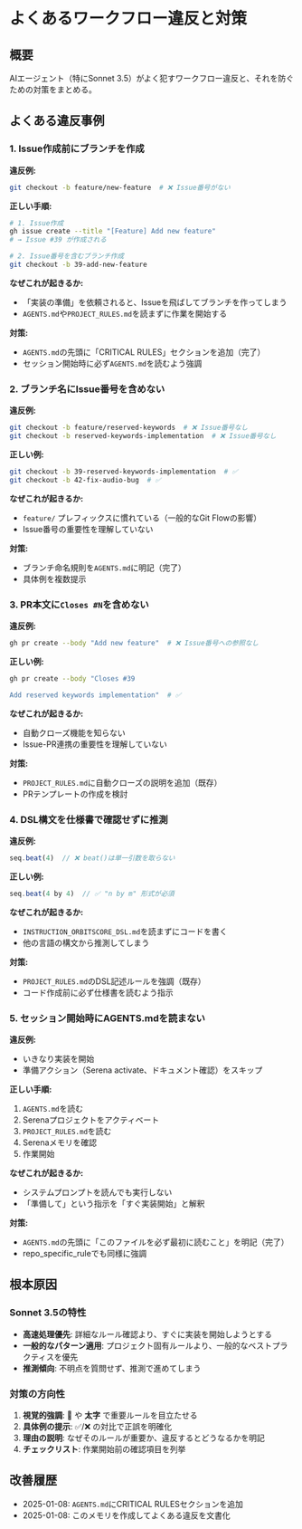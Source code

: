 # よくあるワークフロー違反と対策

## 概要
AIエージェント（特にSonnet 3.5）がよく犯すワークフロー違反と、それを防ぐための対策をまとめる。

## よくある違反事例

### 1. Issue作成前にブランチを作成
**違反例:**
```bash
git checkout -b feature/new-feature  # ❌ Issue番号がない
```

**正しい手順:**
```bash
# 1. Issue作成
gh issue create --title "[Feature] Add new feature"
# → Issue #39 が作成される

# 2. Issue番号を含むブランチ作成
git checkout -b 39-add-new-feature
```

**なぜこれが起きるか:**
- 「実装の準備」を依頼されると、Issueを飛ばしてブランチを作ってしまう
- `AGENTS.md`や`PROJECT_RULES.md`を読まずに作業を開始する

**対策:**
- `AGENTS.md`の先頭に「CRITICAL RULES」セクションを追加（完了）
- セッション開始時に必ず`AGENTS.md`を読むよう強調

### 2. ブランチ名にIssue番号を含めない
**違反例:**
```bash
git checkout -b feature/reserved-keywords  # ❌ Issue番号なし
git checkout -b reserved-keywords-implementation  # ❌ Issue番号なし
```

**正しい例:**
```bash
git checkout -b 39-reserved-keywords-implementation  # ✅
git checkout -b 42-fix-audio-bug  # ✅
```

**なぜこれが起きるか:**
- `feature/` プレフィックスに慣れている（一般的なGit Flowの影響）
- Issue番号の重要性を理解していない

**対策:**
- ブランチ命名規則を`AGENTS.md`に明記（完了）
- 具体例を複数提示

### 3. PR本文に`Closes #N`を含めない
**違反例:**
```bash
gh pr create --body "Add new feature"  # ❌ Issue番号への参照なし
```

**正しい例:**
```bash
gh pr create --body "Closes #39

Add reserved keywords implementation"  # ✅
```

**なぜこれが起きるか:**
- 自動クローズ機能を知らない
- Issue-PR連携の重要性を理解していない

**対策:**
- `PROJECT_RULES.md`に自動クローズの説明を追加（既存）
- PRテンプレートの作成を検討

### 4. DSL構文を仕様書で確認せずに推測
**違反例:**
```javascript
seq.beat(4)  // ❌ beat()は単一引数を取らない
```

**正しい例:**
```javascript
seq.beat(4 by 4)  // ✅ "n by m" 形式が必須
```

**なぜこれが起きるか:**
- `INSTRUCTION_ORBITSCORE_DSL.md`を読まずにコードを書く
- 他の言語の構文から推測してしまう

**対策:**
- `PROJECT_RULES.md`のDSL記述ルールを強調（既存）
- コード作成前に必ず仕様書を読むよう指示

### 5. セッション開始時にAGENTS.mdを読まない
**違反例:**
- いきなり実装を開始
- 準備アクション（Serena activate、ドキュメント確認）をスキップ

**正しい手順:**
1. `AGENTS.md`を読む
2. Serenaプロジェクトをアクティベート
3. `PROJECT_RULES.md`を読む
4. Serenaメモリを確認
5. 作業開始

**なぜこれが起きるか:**
- システムプロンプトを読んでも実行しない
- 「準備して」という指示を「すぐ実装開始」と解釈

**対策:**
- `AGENTS.md`の先頭に「このファイルを必ず最初に読むこと」を明記（完了）
- repo_specific_ruleでも同様に強調

## 根本原因

### Sonnet 3.5の特性
- **高速処理優先**: 詳細なルール確認より、すぐに実装を開始しようとする
- **一般的なパターン適用**: プロジェクト固有ルールより、一般的なベストプラクティスを優先
- **推測傾向**: 不明点を質問せず、推測で進めてしまう

### 対策の方向性
1. **視覚的強調**: 🔴 や **太字** で重要ルールを目立たせる
2. **具体例の提示**: ✅/❌ の対比で正誤を明確化
3. **理由の説明**: なぜそのルールが重要か、違反するとどうなるかを明記
4. **チェックリスト**: 作業開始前の確認項目を列挙

## 改善履歴
- 2025-01-08: `AGENTS.md`にCRITICAL RULESセクションを追加
- 2025-01-08: このメモリを作成してよくある違反を文書化